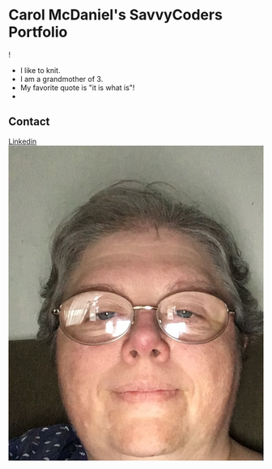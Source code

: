 
# Carol McDaniel's SavvyCoders Portfolio
!
+ I like to knit. 
+ I am a grandmother of 3. 
+ My favorite quote is "it is what is"!
+ 

## Contact
[Linkedin](http://Linkedin.com)
 ![profile photo](/img/profile.jpg)